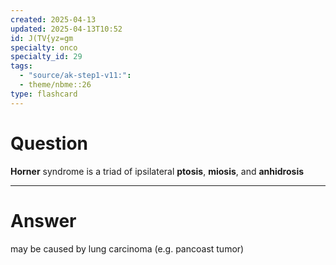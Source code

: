 ```yaml
---
created: 2025-04-13
updated: 2025-04-13T10:52
id: J(TV{yz=gm
specialty: onco
specialty_id: 29
tags:
  - "source/ak-step1-v11:": 
  - theme/nbme::26
type: flashcard
---
```


# Question
**Horner** syndrome is a triad of ipsilateral **ptosis**, **miosis**, and **anhidrosis**

---

# Answer
may be caused by lung carcinoma (e.g. pancoast tumor)
